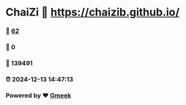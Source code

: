 # ChaiZi :link: https://chaizib.github.io/ 
### :page_facing_up: [62](https://chaizib.github.io//tag.html) 
### :speech_balloon: 0 
### :hibiscus: 139491 
### :alarm_clock: 2024-12-13 14:47:13 
### Powered by :heart: [Gmeek](https://github.com/Meekdai/Gmeek)
